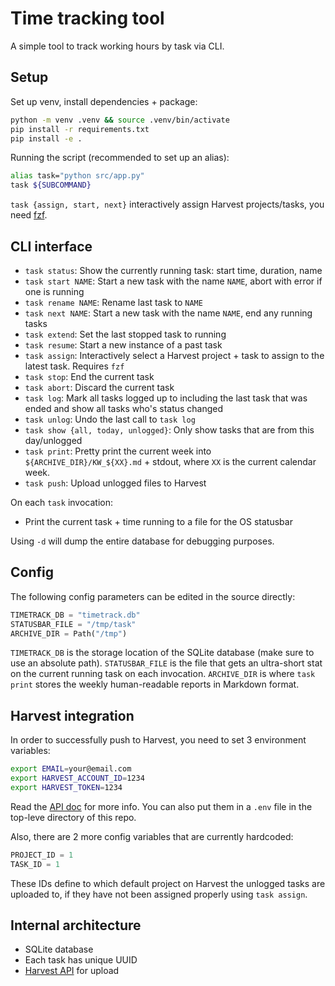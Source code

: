# Time tracking tool

A simple tool to track working hours by task via CLI.

## Setup 

Set up venv, install dependencies + package:
```bash
python -m venv .venv && source .venv/bin/activate
pip install -r requirements.txt
pip install -e .
```

Running the script (recommended to set up an alias):

```bash
alias task="python src/app.py"
task ${SUBCOMMAND}
```

`task {assign, start, next}` interactively assign Harvest projects/tasks, you need [fzf](https://github.com/junegunn/fzf).

## CLI interface

- `task status`: Show the currently running task: start time, duration, name
- `task start NAME`: Start a new task with the name `NAME`, abort with error if one is running
- `task rename NAME`: Rename last task to `NAME`
- `task next NAME`: Start a new task with the name `NAME`, end any running tasks
- `task extend`: Set the last stopped task to running
- `task resume`: Start a new instance of a past task
- `task assign`: Interactively select a Harvest project + task to assign to the latest task. Requires `fzf`
- `task stop`: End the current task
- `task abort`: Discard the current task
- `task log`: Mark all tasks logged up to including the last task that was ended and show all tasks who's status changed
- `task unlog`: Undo the last call to `task log`
- `task show {all, today, unlogged}`: Only show tasks that are from this day/unlogged
- `task print`: Pretty print the current week into `${ARCHIVE_DIR}/KW_${XX}.md` + stdout, where `XX` is the current calendar week.
- `task push`: Upload unlogged files to Harvest

On each `task` invocation: 
- Print the current task + time running to a file for the OS statusbar

Using `-d` will dump the entire database for debugging purposes.

## Config

The following config parameters can be edited in the source directly:
```python
TIMETRACK_DB = "timetrack.db"
STATUSBAR_FILE = "/tmp/task"
ARCHIVE_DIR = Path("/tmp")
```

`TIMETRACK_DB` is the storage location of the SQLite database (make sure to use an absolute path). 
`STATUSBAR_FILE` is the file that gets an ultra-short stat on the current running task on each invocation. 
`ARCHIVE_DIR` is where `task print` stores the weekly human-readable reports in Markdown format.

## Harvest integration

In order to successfully push to Harvest, you need to set 3 environment variables:
```bash
export EMAIL=your@email.com
export HARVEST_ACCOUNT_ID=1234
export HARVEST_TOKEN=1234
```
Read the [API doc](https://help.getharvest.com/api-v2/) for more info.
You can also put them in a `.env` file in the top-leve directory of this repo.

Also, there are 2 more config variables that are currently hardcoded:
```python
PROJECT_ID = 1
TASK_ID = 1
```
These IDs define to which default project on Harvest the unlogged tasks are uploaded to, if they have not been assigned 
properly using `task assign`.

## Internal architecture

- SQLite database
- Each task has unique UUID
- [Harvest API](https://help.getharvest.com/api-v2/) for upload
